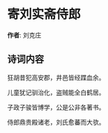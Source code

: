 # 寄刘实斋侍郎

**作者**: 刘克庄

## 诗词内容

狂胡昔犯高安郡，井邑皆经蹀血余。

儿童犹记驯治化，盗贼能全白鹤居。

子政子骏皆博学，公是公非各著书。

侍郎鼎贵殿诸老，刘氏愈蕃而大欤。

